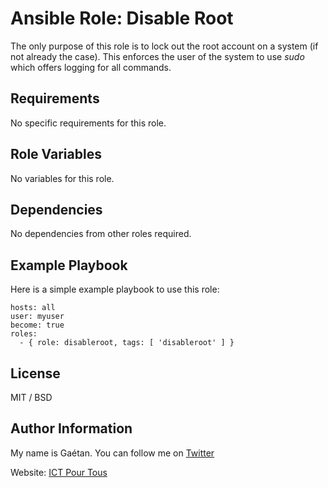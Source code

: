 Ansible Role: Disable Root
=========

The only purpose of this role is to lock out the root account on a system (if not already the case).
This enforces the user of the system to use *sudo* which offers logging for all commands.

Requirements
------------

No specific requirements for this role.

Role Variables
--------------

No variables for this role.

Dependencies
------------

No dependencies from other roles required.

Example Playbook
----------------

Here is a simple example playbook to use this role:

```
hosts: all
user: myuser
become: true
roles:
  - { role: disableroot, tags: [ 'disableroot' ] }
```

License
-------

MIT / BSD

Author Information
------------------

My name is Gaétan. You can follow me on [Twitter](https://twitter.com/gaetanict)

Website: [ICT Pour Tous](https://www.ictpourtous.com)
